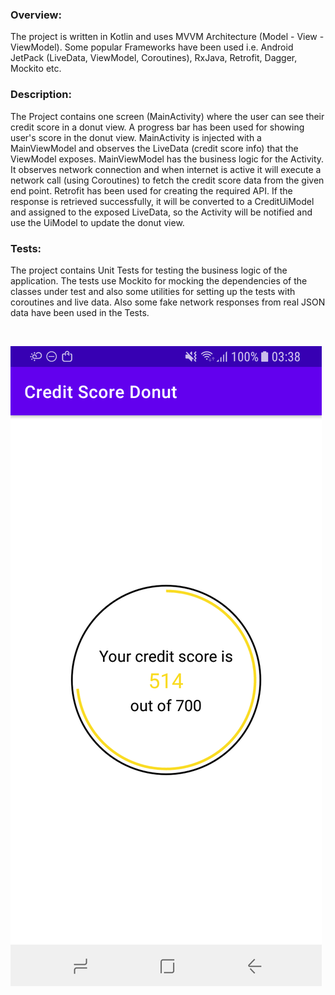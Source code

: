 ### Overview:

The project is written in Kotlin and uses MVVM Architecture (Model - View - ViewModel).
Some popular Frameworks have been used i.e. Android JetPack (LiveData, ViewModel, Coroutines),
RxJava, Retrofit, Dagger, Mockito etc.

### Description:

The Project contains one screen (MainActivity) where the user can see their credit score in a donut view.
A progress bar has been used for showing user's score in the donut view. MainActivity is injected with a
MainViewModel and observes the LiveData (credit score info) that the ViewModel exposes. MainViewModel has
the business logic for the Activity. It observes network connection and when internet is active it will execute
a network call (using Coroutines) to fetch the credit score data from the given end point. Retrofit has been
used for creating the required API. If the response is retrieved successfully, it will be converted to a CreditUiModel
and assigned to the exposed LiveData, so the Activity will be notified and use the UiModel to update the donut view.

### Tests:

The project contains Unit Tests for testing the business logic of the application.
The tests use Mockito for mocking the dependencies of the classes under test and also
some utilities for setting up the tests with coroutines and live data. Also some fake
network responses from real JSON data have been used in the Tests.

$~$

![Alt text](app_screenshot.png?raw=true "app screenshot")